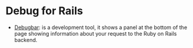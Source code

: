 # Debug for Rails

* [Debugbar](https://debugbar.dev): is a development tool, it shows a panel at the bottom of the page showing information about your request to the Ruby on Rails backend.
